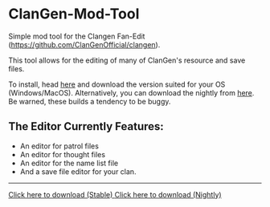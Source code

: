 # ClanGen-Mod-Tool
Simple mod tool for the Clangen Fan-Edit (https://github.com/ClanGenOfficial/clangen).

This tool allows for the editing of many of ClanGen's resource and save files.

To install, head [here](https://github.com/Treefire33/Clangen-Modding-Tool/releases/latest) and download the version suited for your OS (Windows/MacOS).
Alternatively, you can download the nightly from [here](https://nightly.link/Treefire33/Clangen-Modding-Tool/workflows/buildNightly/main). Be warned, these builds a tendency to be buggy.

## The Editor Currently Features:
- An editor for patrol files
- An editor for thought files
- An editor for the name list file
- And a save file editor for your clan.

----------------------------

[Click here to download (Stable) ](https://github.com/Treefire33/Clangen-Modding-Tool/releases/latest)
[Click here to download (Nightly) ](https://nightly.link/Treefire33/Clangen-Modding-Tool/workflows/buildNightly/main)
